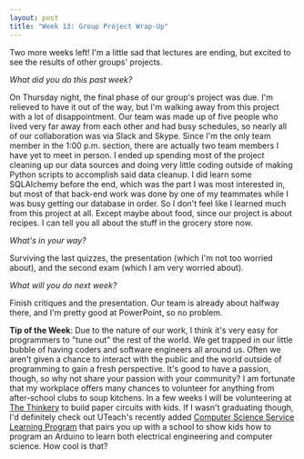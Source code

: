 ```yaml
---
layout: post
title: "Week 13: Group Project Wrap-Up"
---
```


Two more weeks left! I'm a little sad that lectures are ending, but excited to see the results of other groups' projects.

*What did you do this past week?*

On Thursday night, the final phase of our group's project was due. I'm relieved to have it out of the way, but I'm walking away from this project with a lot of disappointment. Our team was made up of five people who lived very far away from each other and had busy schedules, so nearly all of our collaboration was via Slack and Skype. Since I'm the only team member in the 1:00 p.m. section, there are actually two team members I have yet to meet in person. I ended up spending most of the project cleaning up our data sources and doing very little coding outside of making Python scripts to accomplish said data cleanup. I did learn some SQLAlchemy before the end, which was the part I was most interested in, but most of that back-end work was done by one of my teammates while I was busy getting our database in order. So I don't feel like I learned much from this project at all. Except maybe about food, since our project is about recipes. I can tell you all about the stuff in the grocery store now.

*What's in your way?*

Surviving the last quizzes, the presentation (which I'm not too worried about), and the second exam (which I am very worried about).

*What will you do next week?*

Finish critiques and the presentation. Our team is already about halfway there, and I'm pretty good at PowerPoint, so no problem.

**Tip of the Week**: Due to the nature of our work, I think it's very easy for programmers to "tune out" the rest of the world. We get trapped in our little bubble of having coders and software engineers all around us. Often we aren't given a chance to interact with the public and the world outside of programming to gain a fresh perspective. It's good to have a passion, though, so why not share your passion with your community? I am fortunate that my workplace offers many chances to volunteer for anything from after-school clubs to soup kitchens. In a few weeks I will be volunteering at [The Thinkery](http://thinkeryaustin.org/) to build paper circuits with kids. If I wasn't graduating though, I'd definitely check out UTeach's recently added [Computer Science Service Learning Program](https://outreach.uteach.utexas.edu/csp) that pairs you up with a school to show kids how to program an Arduino to learn both electrical engineering and computer science. How cool is that?